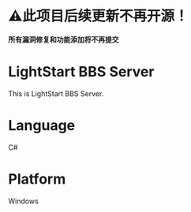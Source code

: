 # ⚠️此项目后续更新不再开源！
**所有漏洞修复和功能添加将不再提交**

# LightStart BBS Server
This is LightStart BBS Server.
# Language
C#
# Platform
Windows
